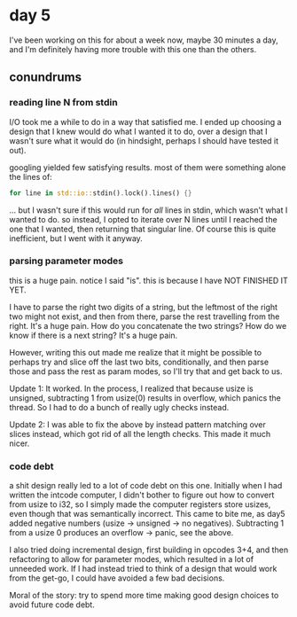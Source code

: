 # day 5

I've been working on this for about a week now, maybe 30 minutes a day, and I'm definitely having more trouble with this one than the others.

## conundrums

### reading line N from stdin

I/O took me a while to do in a way that satisfied me. I ended up choosing a design that I knew would do what I wanted it to do, over a design that I wasn't sure what it would do (in hindsight, perhaps I should have tested it out).

googling yielded few satisfying results. most of them were something alone the lines of:

```rust
for line in std::io::stdin().lock().lines() {}
```

... but I wasn't sure if this would run for _all_ lines in stdin, which wasn't what I wanted to do. so instead, I opted to iterate over N lines until I reached the one that I wanted, then returning that singular line. Of course this is quite inefficient, but I went with it anyway.

### parsing parameter modes

this is a huge pain. notice I said "is". this is because I have NOT FINISHED IT YET.

I have to parse the right two digits of a string, but the leftmost of the right two might not exist, and then from there, parse the rest travelling from the right. It's a huge pain. How do you concatenate the two strings? How do we know if there is a next string? It's a huge pain.

However, writing this out made me realize that it might be possible to perhaps try and slice off the last two bits, conditionally, and then parse those and pass the rest as param modes, so I'll try that and get back to us.

Update 1: It worked. In the process, I realized that because usize is unsigned, subtracting 1 from usize(0) results in overflow, which panics the thread. So I had to do a bunch of really ugly checks instead.

Update 2: I was able to fix the above by instead pattern matching over slices instead, which got rid of all the length checks. This made it much nicer.

### code debt

a shit design really led to a lot of code debt on this one. Initially when I had written the intcode computer, I didn't bother to figure out how to convert from usize to i32, so I simply made the computer registers store usizes, even though that was semantically incorrect. This came to bite me, as day5 added negative numbers (usize -> unsigned -> no negatives). Subtracting 1 from a usize 0 produces an overflow -> panic, see the above.

I also tried doing incremental design, first building in opcodes 3+4, and then refactoring to allow for parameter modes, which resulted in a lot of unneeded work. If I had instead tried to think of a design that would work from the get-go, I could have avoided a few bad decisions.

Moral of the story: try to spend more time making good design choices to avoid future code debt.
